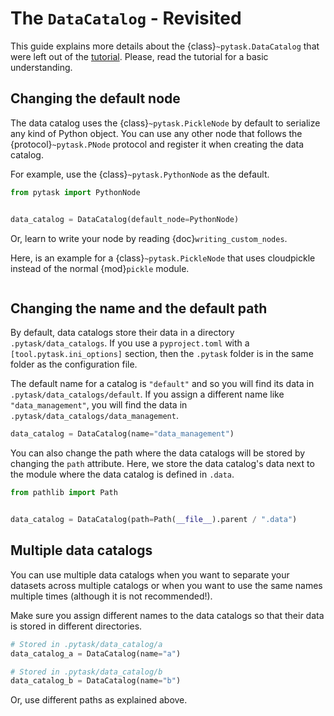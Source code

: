 # The `DataCatalog` - Revisited

This guide explains more details about the {class}`~pytask.DataCatalog` that were left
out of the [tutorial](../tutorials/using_a_data_catalog.md). Please, read the tutorial
for a basic understanding.

## Changing the default node

The data catalog uses the {class}`~pytask.PickleNode` by default to serialize any kind
of Python object. You can use any other node that follows the {protocol}`~pytask.PNode`
protocol and register it when creating the data catalog.

For example, use the {class}`~pytask.PythonNode` as the default.

```python
from pytask import PythonNode


data_catalog = DataCatalog(default_node=PythonNode)
```

Or, learn to write your node by reading {doc}`writing_custom_nodes`.

Here, is an example for a {class}`~pytask.PickleNode` that uses cloudpickle instead of
the normal {mod}`pickle` module.

```{literalinclude} ../../../docs_src/how_to_guides/the_data_catalog.py
```

## Changing the name and the default path

By default, data catalogs store their data in a directory `.pytask/data_catalogs`. If
you use a `pyproject.toml` with a `[tool.pytask.ini_options]` section, then the
`.pytask` folder is in the same folder as the configuration file.

The default name for a catalog is `"default"` and so you will find its data in
`.pytask/data_catalogs/default`. If you assign a different name like
`"data_management"`, you will find the data in `.pytask/data_catalogs/data_management`.

```python
data_catalog = DataCatalog(name="data_management")
```

You can also change the path where the data catalogs will be stored by changing the
`path` attribute. Here, we store the data catalog's data next to the module where the
data catalog is defined in `.data`.

```python
from pathlib import Path


data_catalog = DataCatalog(path=Path(__file__).parent / ".data")
```

## Multiple data catalogs

You can use multiple data catalogs when you want to separate your datasets across
multiple catalogs or when you want to use the same names multiple times (although it is
not recommended!).

Make sure you assign different names to the data catalogs so that their data is stored
in different directories.

```python
# Stored in .pytask/data_catalog/a
data_catalog_a = DataCatalog(name="a")

# Stored in .pytask/data_catalog/b
data_catalog_b = DataCatalog(name="b")
```

Or, use different paths as explained above.
